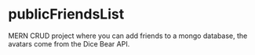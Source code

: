 # publicFriendsList

MERN CRUD project where you can add friends to a mongo database, the avatars come from the Dice Bear API. 
